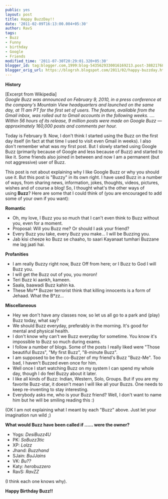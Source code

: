 ```yaml
---
public: yes
layout: post
title: Happy BuzzDay!!
date: '2011-02-09T16:13:00.004+05:30'
author: RavS
tags:
- Buzz
- Funny
- birthday
- Google
- Friends
modified_time: '2011-07-30T20:29:01.320+05:30'
blogger_id: tag:blogger.com,1999:blog-5435629330016169213.post-3882176834605883984
blogger_orig_url: https://blogrsh.blogspot.com/2011/02/happy-buzzday.html
---
```


**History**  

\[Excerpt from Wikipedia\]  
_Google Buzz was announced on February 9, 2010, in a press conference at the company's Mountain View headquarters and launched on the same day, at 11 am PT for the first set of users. The feature, available from the Gmail inbox, was rolled out to Gmail accounts in the following weeks. .... Within 56 hours of its release, 9 million posts were made on Google Buzz — approximately 160,000 posts and comments per hour._

Today is February 9. Now, I don't think I started using the Buzz on the first day itself (in fact at that time I used to visit even Gmail in weeks). I also don't remember what was my first post. But I slowly started using Google Buzz (primarily because of Google and less because of Buzz) and started to like it. Some friends also joined in between and now I am a permanent (but not aggressive) user of Buzz.

This post is not about explaining why I like Google Buzz or why you should use it. But this post is "Buzzy" in its own right. I have used Buzz in a number of ways, from sharing news, information, jokes, thoughts, videos, pictures, wishes and of course a blog! So, I thought what's the other ways of using **Buzz**? Here are some that I could think of (you are encouraged to add some of your own if you want):

**Romantic**  
- Oh, my love, I Buzz you so much that I can't even think to Buzz without you, even for a moment.
- Proposal: Will you Buzz me? Or should I ask your friend?
- Every Buzz you take, every Buzz you make... I will be Buzzing you.
- Jab kisi cheeze ko Buzz se chaaho, to saari Kayanaat tumhari Buzzane me lag jaati hai.

**Profanities**  
- I am really Buzzy right now, Buzz Off from here; or I Buzz to God I will Buzz you.
- I will get the Buzz out of you, you moron!
- Teri Buzz ki aankh, kameen.
- Saala, baawadi Buzz kahin ka.
- These Mo\*\* Buzzer terrorist think that killing innocents is a form of Jehaad. What the B\*zz...

**Miscellaneous**  
- Hey we don't have any classes now, so let us all go to a park and (play) Buzz today, what say?
- We should Buzz everyday, preferably in the morning. It's good for mental and physical health.
- I don't know why can't we Buzz everyday for sometime. You know it's impossible to Buzz so much during exams.
- I follow a number of blogs. Some of the posts I really liked were "Those beautiful Buzzs", "My first Buzz", "8-minute Buzz".
- I am supposed to be the co-Buzzer of my friend's Buzz "Buzz-Me". Too bad, I haven't Buzzed even once for him.
- Well once I start watching Buzz on my system I can spend my whole day, though I do feel Buzzy about it later.
- I like all kinds of Buzz: Indian, Western, Solo, Groups. But if you are my favorite Buzz-star, it doesn't mean I will like all your Buzzs. One needs to keep re-inventing to stay interesting.
- Everybody asks me, who is your Buzz friend? Well, I don't want to name him but he will be smiling reading this :)

(OK I am not explaining what I meant by each "Buzz" above. Just let your imagination run wild ;)


**What would Buzz have been called if ...... were the owner?**  
- Yogs: _DesiBuzz4U_
- PK: _SoBuzz3tic_
- XP: _Lolzz_
- Jhand: _Buzzhand_
- SJain: _BuJJains_
- VK: _Bu??_
- Katy: _herobuzzero_
- RavS: _RavZZ_

(I think each one knows why).

**Happy Birthday Buzz!!**
